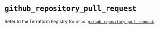 # `github_repository_pull_request`

Refer to the Terraform Registry for docs: [`github_repository_pull_request`](https://registry.terraform.io/providers/integrations/github/5.45.0/docs/resources/repository_pull_request).
